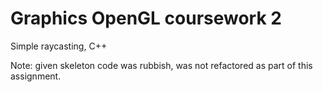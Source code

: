 Graphics OpenGL coursework 2 
==========================

Simple raycasting, C++

Note: given skeleton code was rubbish, was not refactored as part of this assignment.
